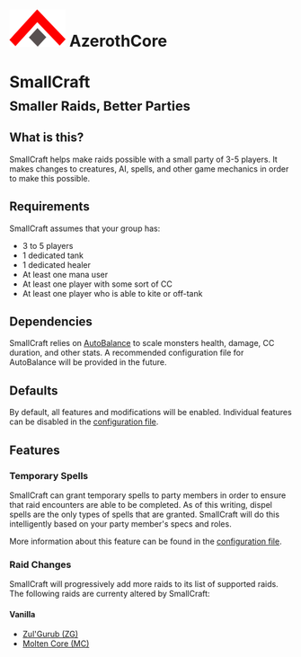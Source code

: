 # ![logo](https://raw.githubusercontent.com/azerothcore/azerothcore.github.io/master/images/logo-github.png) AzerothCore

# SmallCraft<br><sub>Smaller Raids, Better Parties</sub>

## What is this?
SmallCraft helps make raids possible with a small party of  3-5 players. It makes changes to creatures, AI, spells, and other game mechanics in order to make this possible.

## Requirements
SmallCraft assumes that your group has:
- 3 to 5 players
- 1 dedicated tank
- 1 dedicated healer
- At least one mana user
- At least one player with some sort of CC
- At least one player who is able to kite or off-tank

## Dependencies

SmallCraft relies on [AutoBalance](https://github.com/azerothcore/mod-autobalance) to scale monsters health, damage, CC duration, and other stats. A recommended configuration file for AutoBalance will be provided in the future.

## Defaults
By default, all features and modifications will be enabled. Individual features can be disabled in the [configuration file](conf/mod_smallcraft.conf.dist).

## Features
### Temporary Spells
SmallCraft can grant temporary spells to party members in order to ensure that raid encounters are able to be completed. As of this writing, dispel spells are the only types of spells that are granted. SmallCraft will do this intelligently based on your party member's specs and roles.

More information about this feature can be found in the [configuration file](conf/mod_smallcraft.conf.dist).

### Raid Changes
SmallCraft will progressively add more raids to its list of supported raids. The following raids are currenty altered by SmallCraft:

#### Vanilla
- [Zul'Gurub (ZG)](docs/raids/vanilla/zg.md)
- [Molten Core (MC)](docs/raids/vanilla/mc.md)